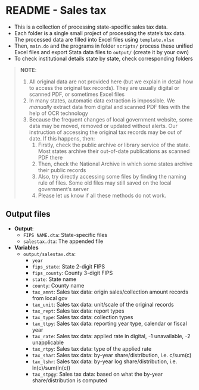 # README - Sales tax

* This is a collection of processing state-specific sales tax data. 
* Each folder is a single small project of processing the state’s tax data. The processed data are filled into Excel files using `template.xlsx`
* Then, `main.do` and the programs in folder `scripts/` process these unified Excel files and export Stata data files to `output/` (create it by your own)
* To check institutional details state by state, check corresponding folders

> **NOTE**:
>
> 1. All original data are not provided here (but we explain in detail how to access the original tax records). They are usually digital or scanned PDF, or sometimes Excel files
> 2. In many states, automatic data extraction is impossible. We *manually* extract data from digital and scanned PDF files with the help of OCR technology
> 3. Because the frequent changes of local government website, some data may be moved, removed or updated without alerts. Our instruction of accessing the original tax records may be out of date. If this happens, then:
>     1. Firstly, check the public archive or library service of the state. Most states archive their out-of-date publications as scanned PDF there
>     2. Then, check the National Archive in which some states archive their public records
>     3. Also, try directly accessing some files by finding the naming rule of files. Some old files may still saved on the local government’s server
>     4. Please let us know if all these methods do not work.

## Output files

* **Output**: 
    * `FIPS NAME.dta`: State-specific files
    * `salestax.dta`: The appended file
* **Variables**
    * `output/salestax.dta`:
        * `year`
        * `fips_state`: State 2-digit FIPS
        * `fips_county`: County 3-digit FIPS
        * `state`: State name
        * `county`: County name
        * `tax_amnt`: Sales tax data: origin sales/collection amount records from local gov
        * `tax_unit`: Sales tax data: unit/scale of the original records
        * `tax_rept`: Sales tax data: report types
        * `tax_type`: Sales tax data: collection types
        * `tax_ttpy`: Sales tax data: reporting year type, calendar or fiscal year
        * `tax_rate`: Sales tax data: applied rate in digital, -1 unavailable, -2 unapplicable
        * `tax_rtpy`: Sales tax data: type of the applied rate
        * `tax_shar`: Sales tax data: by-year share/distribution, i.e. c/sum(c)
        * `tax_lshr`: Sales tax data: by-year log share/distribution, i.e. ln(c)/sum(ln(c))
        * `tax_stpgy`: Sales tax data: based on what the by-year share/distribution is computed
